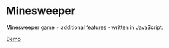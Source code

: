 # Minesweeper

Minesweeper game + additional features - written in JavaScript.

[Demo](https://yaelih.github.io/Minesweeper/)
